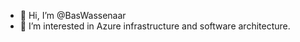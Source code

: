 - 👋 Hi, I’m @BasWassenaar
- 👀 I’m interested in Azure infrastructure and software architecture.

<!---
BasWassenaar/BasWassenaar is a ✨ special ✨ repository because its `README.md` (this file) appears on your GitHub profile.
You can click the Preview link to take a look at your changes.
--->
